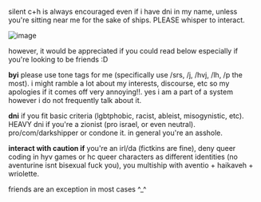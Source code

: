 silent c+h is always encouraged even if i have dni in my name, unless you're sitting near me for the sake of ships. PLEASE whisper to interact.

![image](https://github.com/user-attachments/assets/62c55208-23a7-400c-9ec4-8edf3568c6f3)

however, it would be appreciated if you could read below especially if you're looking to be friends :D

**byi** please use tone tags for me (specifically use /srs, /j, /hvj, /lh, /p the most). i might ramble a lot about my interests, discourse, etc so my apologies if it comes off very annoying!!. yes i am a part of a system however i do not frequently talk about it.

**dni** if you fit basic criteria (lgbtphobic, racist, ableist, misogynistic, etc). HEAVY dni if you're a zionist (pro israel, or even neutral). pro/com/darkshipper or condone it. in general you're an asshole.

**interact with caution if** you're an irl/da (fictkins are fine), deny queer coding in hyv games or hc queer characters as different identities (no aventurine isnt bisexual fuck you), you multiship with aventio + haikaveh + wriolette.

friends are an exception in most cases ^_^
